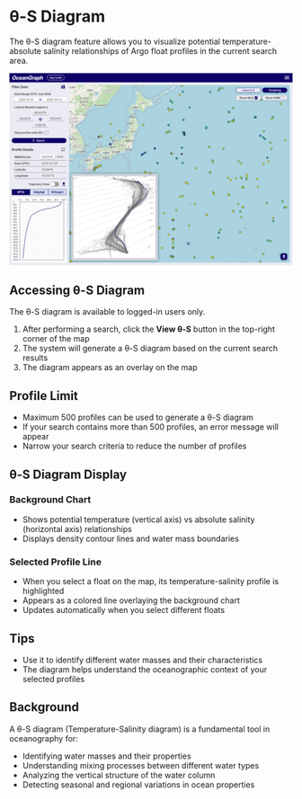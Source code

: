 # θ-S Diagram

The θ-S diagram feature allows you to visualize potential temperature-absolute salinity relationships of Argo float profiles in the current search area.

![θ-S Diagram](../../../imgs/t-s_diagram.png)

## Accessing θ-S Diagram

The θ-S diagram is available to logged-in users only.

1. After performing a search, click the **View θ-S** button in the top-right corner of the map
2. The system will generate a θ-S diagram based on the current search results
3. The diagram appears as an overlay on the map

## Profile Limit

- Maximum 500 profiles can be used to generate a θ-S diagram
- If your search contains more than 500 profiles, an error message will appear
- Narrow your search criteria to reduce the number of profiles

## θ-S Diagram Display

### Background Chart

- Shows potential temperature (vertical axis) vs absolute salinity (horizontal axis) relationships
- Displays density contour lines and water mass boundaries

### Selected Profile Line

- When you select a float on the map, its temperature-salinity profile is highlighted
- Appears as a colored line overlaying the background chart
- Updates automatically when you select different floats

## Tips

- Use it to identify different water masses and their characteristics
- The diagram helps understand the oceanographic context of your selected profiles

## Background

A θ-S diagram (Temperature-Salinity diagram) is a fundamental tool in oceanography for:

- Identifying water masses and their properties
- Understanding mixing processes between different water types
- Analyzing the vertical structure of the water column
- Detecting seasonal and regional variations in ocean properties
